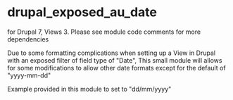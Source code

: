 drupal_exposed_au_date
======================

for Drupal 7, Views 3.
Please see module code comments for more dependencies

Due to some formatting complications when setting up a View in Drupal with an exposed filter of field type of "Date", This small module will allows for some modifications to allow other date formats except for the default of "yyyy-mm-dd"

Example provided in this module to set to "dd/mm/yyyy"
